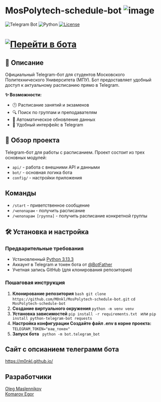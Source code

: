 # MosPolytech-schedule-bot ![image](https://github.com/user-attachments/assets/295305e3-acc2-4a2f-9ea4-9951aa0123ef)

![Telegram Bot](https://img.shields.io/badge/Telegram-Bot-blue.svg)
![Python](https://img.shields.io/badge/Python-3.13.3-yellow?logo=python&logoColor=white)
[![License](https://img.shields.io/badge/License-MIT-green.svg)](https://opensource.org/licenses/MIT)

# [![Перейти в бота](https://img.shields.io/badge/-@MospolytechShedule__Bot-0088CC?style=for-the-badge&logo=telegram)](https://t.me/MospolytechShedule_Bot)
## 📝 Описание
Официальный Telegram-бот для студентов Московского Политехнического Университета (МПУ). Бот предоставляет удобный доступ к актуальному расписанию прямо в Telegram.

**✨ Возможности:**
- 🕒 Расписание занятий и экзаменов
- 🔍 Поиск по группам и преподавателям
- 📅 Автоматическое обновление данных
- 🤖 Удобный интерфейс в Telegram
## 📌 Обзор проекта
Telegram-бот для работы с расписанием. Проект состоит из трех основных модулей:
- `api/` - работа с внешними API и данными
- `bot/` - основная логика бота
- `config/` - настройки приложения
  

## Команды
- `/start` - приветственное сообщение
- `/чепопарам` -  получить расписание
- `/чепопарам [группа]` - получить расписание конкретной группы

## 🛠 Установка и настройка
### Предварительные требования
- Установленный [Python 3.13.3](https://www.python.org/downloads/)
- Аккаунт в Telegram и токен бота от [@BotFather](https://t.me/BotFather)
- Учетная запись GitHub (для клонирования репозитория)

### Пошаговая инструкция

1. **Клонирование репозитория**
``bash
git clone https://github.com/M0nkl/MosPolytech-schedule-bot.git``
``cd MosPolytech-schedule-bot ``
2. **Создание виртуального окружения**
``python -m venv venv``
3. **Установка зависимостей**
``pip install -r requirements.txt `` или
``pip install python-telegram-bot requests``
4. **Настройка конфигурации
Создайте файл .env в корне проекта:**
``TELEGRAM_TOKEN="ваш_токен"``
5. **Запуск бота**
  `` python -m bot.telegram_bot``


## Сайт с опсианием телеграмм бота
https://m0nkl.github.io/




## Разработчики
[Oleg Maslennikov](https://github.com/M0nkl) <br>
[Komarov Egor](https://github.com/pojalustayuidi)
